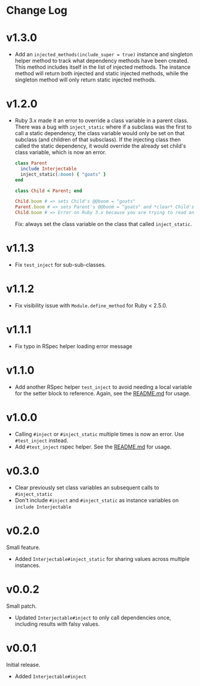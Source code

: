 # Change Log

# v1.3.0

- Add an `injected_methods(include_super = true)` instance and singleton helper method to track what dependency methods
  have been created. This method includes itself in the list of injected methods. The instance method will return both
  injected and static injected methods, while the singleton method will only return static injected methods.

# v1.2.0

- Ruby 3.x made it an error to override a class variable in a parent class. There was a bug with `inject_static` where
  if a subclass was the first to call a static dependency, the class variable would only be set on that subclass (and
  children of that subsclass). If the injecting class then called the static dependency, it would override the already
  set child's class variable, which is now an error.

  ```ruby
  class Parent
    include Interjectable
    inject_static(:boom) { "goats" }
  end

  class Child < Parent; end

  Child.boom # => sets Child's @@boom = "goats"
  Parent.boom # => sets Parent's @@boom = "goats" and *clear* Child's @@boom.
  Child.boom # => Error on Ruby 3.x because you are trying to read an overriden class variable.
  ```
    
  Fix: always set the class variable on the class that called `inject_static`.

# v1.1.3

- Fix `test_inject` for sub-sub-classes.

# v1.1.2

- Fix visibility issue with `Module.define_method` for Ruby < 2.5.0.

# v1.1.1

- Fix typo in RSpec helper loading error message

# v1.1.0

- Add another RSpec helper `test_inject` to avoid needing a local variable for
  the setter block to reference. Again, see the [README.md](README.md) for
  usage.

# v1.0.0

- Calling `#inject` or `#inject_static` multiple times is now an error. Use
  `#test_inject` instead.
- Add `#test_inject` rspec helper. See the [README.md](README.md) for usage.

# v0.3.0

- Clear previously set class variables an subsequent calls to `#inject_static`
- Don't include `#inject` and `#inject_static` as instance variables on `include Interjectable`

# v0.2.0

Small feature.

- Added `Interjectable#inject_static` for sharing values across multiple
  instances.

# v0.0.2

Small patch.

- Updated `Interjectable#inject` to only call dependencies once, including
  results with falsy values.

# v0.0.1

Initial release.

- Added `Interjectable#inject`
